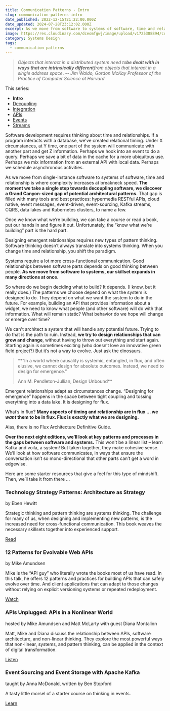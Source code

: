 ```yaml
---
title: Communication Patterns - Intro
slug: communication-patterns-intro
date_published: 2022-12-15T21:22:00.000Z
date_updated: 2024-07-28T23:12:02.000Z
excerpt: As we move from software to systems of software, time and relationship is where complexity increases at breakneck speed.
image: https://res.cloudinary.com/dceomfgwj/image/upload/v1725388894/comm-patterns_yc4ihw.jpg
category: Systems Design
tags:
  - communication patterns
---
```

> *Objects that interact in a distributed system need to**be dealt with in ways that are intrinsically different**from objects that interact in a single address space*.
> *-- Jim Waldo, Gordon McKay Professor of the Practice of Computer Science at Harvard*

This series:
- **Intro**
- [Decoupling](/communication-patterns-decoupling)
- [Integration](communication-patterns-integration)
- [APIs](/communication-patterns-apis)
- [Events](/communication-patterns-events)
- [Streams](/communication-patterns-streams)

Software development requires thinking about time and relationships. If a program interacts with a database, we’ve created relational timing. Under X circumstances, at Y time, one part of the system will communicate with another part and get Z information. Perhaps we hook into an event to do a query. Perhaps we save a bit of data in the cache for a more ubiquitous use. Perhaps we mix information from an external API with local data. Perhaps we schedule asynchronous activities.

As we move from single-instance software to systems of software, time and relationship is where complexity increases at breakneck speed. **The moment we take a single step towards decoupling software, we discover a Grand Canyon-sized gap of potential architectural patterns.** That gap is filled with many tools and best practices: hypermedia RESTful APIs, cloud native, event messages, event-driven, event-sourcing, Kafka streams, CQRS, data lakes and Kubernetes clusters, to name a few.

Once we know what we’re building, we can take a course or read a book, put our hands in and figure it out. Unfortunately, the “know what we’re building” part is the hard part.

Designing emergent relationships requires new types of pattern thinking. Software thinking doesn’t always translate into systems thinking. When you change time and relationship, you shift the paradigm.

Systems require a lot more cross-functional communication. Good relationships between software parts depends on good thinking between people. **As we move from software to systems, our skillset expands in many directions at once.**

So where do we begin deciding what to build? It depends. (I know, but it really does.) The patterns we choose depend on what the system is designed to do. They depend on what we want the system to do in the future. For example, building an API that provides information about a widget, we need to know what people (and other software) will do with that information. What will remain static? What behavior do we hope will change or emerge over time?

We can't architect a system that will handle any potential future. Trying to do that is the path to ruin. Instead, **we try to** **design relationships that can grow and change**, without having to throw out everything and start again. Starting again is sometimes exciting (who doesn’t love an innovative green field project?) But it’s not a way to evolve. Just ask the dinosaurs.

> **“In a world where causality is systemic, entangled, in flux, and often elusive, we cannot design for absolute outcomes. Instead, we need to design for emergence.”
> 
> Ann M. Pendleton-Jullian, Design Unbound**

Emergent relationships adapt as circumstances change. “Designing for emergence” happens in the space between tight coupling and tossing everything into a data lake. It is designing for flux.

What’s in flux? **Many aspects of timing and relationship are in flux … we** ***want*** **them to be in flux. Flux is exactly what we are designing.**

Alas, there is no Flux Architecture Definitive Guide.

**Over the next eight editions, we’ll look at key patterns and processes in the gaps between software and systems.** This won't be a linear list – learn Kafka and voila, a system! But taken together, they make cohesive sense. We’ll look at how software communicates, in ways that ensure the conversation isn’t so mono-directional that other parts can’t get a word in edgewise.

Here are some starter resources that give a feel for this type of mindshift. Then, we’ll take it from there …

### Technology Strategy Patterns: Architecture as Strategy

by Eben Hewitt

Strategic thinking and pattern thinking are systems thinking. The challenge for many of us, when designing and implementing new patterns, is the increased need for cross-functional communication. This book weaves the necessary skillsets together into experienced support.

[Read](https://bookshop.org/p/books/technology-strategy-patterns-architecture-as-strategy-eben-hewitt/8141316?ean=9781492040873)

### 12 Patterns for Evolvable Web APIs

by Mike Amundsen

Mike is the “API guy” who literally wrote the books most of us have read. In this talk, he offers 12 patterns and practices for building APIs that can safely evolve over time. And client applications that can adapt to those changes without relying on explicit versioning systems or repeated redeployment.

[Watch](https://www.youtube.com/watch?v=g6n3UGsQpSs)

### APIs Unplugged: APIs in a Nonlinear World

hosted by Mike Amundsen and Matt McLarty with guest Diana Montalion

Matt, Mike and Diana discuss the relationship between APIs, software architecture, and non-linear thinking. They explore the most powerful ways that non-linear, systems, and pattern thinking, can be applied in the context of digital transformation.

[Listen](https://soundcloud.com/mulesoft/apis-unplugged-s3-e11-apis-in-a-non-linear-world-with-diana-montalion)

### Event Sourcing and Event Storage with Apache Kafka

taught by Anna McDonald, written by Ben Stopford

A tasty little morsel of a starter course on thinking in events.

[Learn](https://developer.confluent.io/learn-kafka/event-sourcing/event-driven-vs-state-based/)


